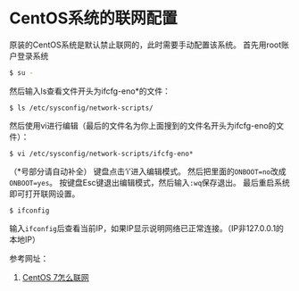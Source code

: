 # CentOS系统的联网配置

原装的CentOS系统是默认禁止联网的，此时需要手动配置该系统。
首先用root账户登录系统
``` bash
$ su -
```
然后输入ls查看文件开头为ifcfg-eno*的文件：
```
$ ls /etc/sysconfig/network-scripts/
```
然后使用vi进行编辑（最后的文件名为你上面搜到的文件名开头为ifcfg-eno的文件）：
```
$ vi /etc/sysconfig/network-scripts/ifcfg-eno*
```
（*号部分请自动补全）
键盘点击‘i’进入编辑模式。
然后把里面的`ONBOOT=no`改成`ONBOOT=yes`。
按键盘Esc键退出编辑模式，然后输入`:wq`保存退出。
最后重启系统即可打开联网设置。
```
$ ifconfig
```
输入`ifconfig`后查看当前IP，如果IP显示说明网络已正常连接。（IP非127.0.0.1的本地IP）

参考网址：
1. [CentOS 7怎么联网](https://jingyan.baidu.com/article/215817f78c9cde1eda14231e.html)